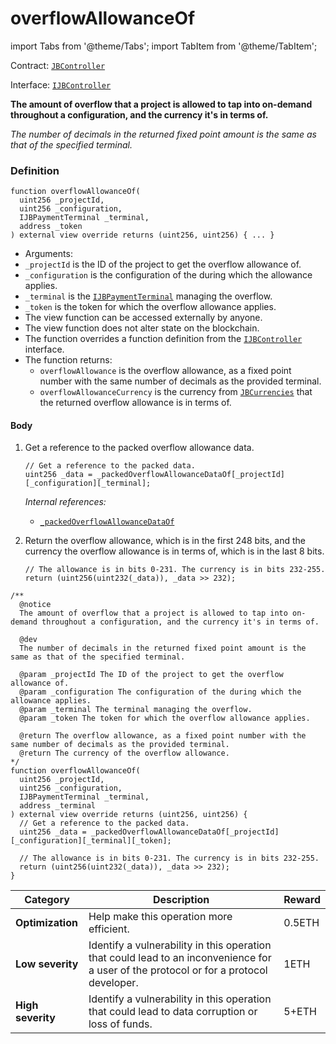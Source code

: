 # overflowAllowanceOf

import Tabs from '@theme/Tabs';
import TabItem from '@theme/TabItem';

Contract: [`JBController`](/dev/deprecated/v2/contracts/or-controllers/jbcontroller/README.md)​‌

Interface: [`IJBController`](/dev/deprecated/v2/interfaces/ijbcontroller.md)

<Tabs>
<TabItem value="Step by step" label="Step by step">

**The amount of overflow that a project is allowed to tap into on-demand throughout a configuration, and the currency it's in terms of.**

_The number of decimals in the returned fixed point amount is the same as that of the specified terminal._

### Definition

```
function overflowAllowanceOf(
  uint256 _projectId,
  uint256 _configuration,
  IJBPaymentTerminal _terminal,
  address _token
) external view override returns (uint256, uint256) { ... }
```

* Arguments:
* `_projectId` is the ID of the project to get the overflow allowance of.
* `_configuration` is the configuration of the during which the allowance applies.
* `_terminal` is the [`IJBPaymentTerminal`](/dev/deprecated/v2/interfaces/ijbpaymentterminal.md) managing the overflow.
* `_token` is the token for which the overflow allowance applies.
* The view function can be accessed externally by anyone.
* The view function does not alter state on the blockchain.
* The function overrides a function definition from the [`IJBController`](/dev/deprecated/v2/interfaces/ijbcontroller.md) interface.
* The function returns:
  * `overflowAllowance` is the overflow allowance, as a fixed point number with the same number of decimals as the provided terminal.
  * `overflowAllowanceCurrency` is the currency from [`JBCurrencies`](/dev/deprecated/v2/libraries/jbcurrencies.md) that the returned overflow allowance is in terms of.

#### Body

1.  Get a reference to the packed overflow allowance data.

    ```
    // Get a reference to the packed data.
    uint256 _data = _packedOverflowAllowanceDataOf[_projectId][_configuration][_terminal];
    ```

    _Internal references:_

    * [`_packedOverflowAllowanceDataOf`](/dev/deprecated/v2/contracts/or-controllers/jbcontroller/properties/-_packedoverflowallowancedataof.md)
2.  Return the overflow allowance, which is in the first 248 bits, and the currency the overflow allowance is in terms of, which is in the last 8 bits.

    ```
    // The allowance is in bits 0-231. The currency is in bits 232-255.
    return (uint256(uint232(_data)), _data >> 232);
    ```

</TabItem>

<TabItem value="Code" label="Code">

```
/**
  @notice
  The amount of overflow that a project is allowed to tap into on-demand throughout a configuration, and the currency it's in terms of.

  @dev
  The number of decimals in the returned fixed point amount is the same as that of the specified terminal.

  @param _projectId The ID of the project to get the overflow allowance of.
  @param _configuration The configuration of the during which the allowance applies.
  @param _terminal The terminal managing the overflow.
  @param _token The token for which the overflow allowance applies.

  @return The overflow allowance, as a fixed point number with the same number of decimals as the provided terminal.
  @return The currency of the overflow allowance.
*/
function overflowAllowanceOf(
  uint256 _projectId,
  uint256 _configuration,
  IJBPaymentTerminal _terminal,
  address _terminal
) external view override returns (uint256, uint256) {
  // Get a reference to the packed data.
  uint256 _data = _packedOverflowAllowanceDataOf[_projectId][_configuration][_terminal][_token];

  // The allowance is in bits 0-231. The currency is in bits 232-255.
  return (uint256(uint232(_data)), _data >> 232);
}
```

</TabItem>

<TabItem value="Bug bounty" label="Bug bounty">

| Category          | Description                                                                                                                            | Reward |
| ----------------- | -------------------------------------------------------------------------------------------------------------------------------------- | ------ |
| **Optimization**  | Help make this operation more efficient.                                                                                               | 0.5ETH |
| **Low severity**  | Identify a vulnerability in this operation that could lead to an inconvenience for a user of the protocol or for a protocol developer. | 1ETH   |
| **High severity** | Identify a vulnerability in this operation that could lead to data corruption or loss of funds.                                        | 5+ETH  |

</TabItem>
</Tabs>
